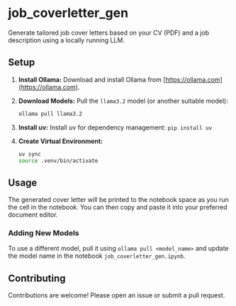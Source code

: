# job_coverletter_gen

Generate tailored job cover letters based on your CV (PDF) and a job description using a locally running LLM.

## Setup

1. **Install Ollama:** Download and install Ollama from [https://ollama.com](https://ollama.com).

1. **Download Models:** Pull the `llama3.2` model (or another suitable model):

   ```bash
   ollama pull llama3.2
   ```

1. **Install uv:** Install uv for dependency management: `pip install uv`

1. **Create Virtual Environment:**
   ```bash
   uv sync
   source .venv/bin/activate
   ```

## Usage

The generated cover letter will be printed to the notebook space as you run the cell in the notebook. You can then copy and paste it into your preferred document editor.


###  Adding New Models

To use a different model, pull it using `ollama pull <model_name>` and update the model name in the notebook `job_coverletter_gen.ipynb`.


## Contributing

Contributions are welcome!  Please open an issue or submit a pull request.